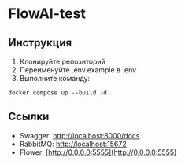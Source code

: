 # FlowAI-test

## Инструкция

1. Клонируйте репозиторий
2. Переименуйте .env.example в .env
3. Выполните команду:

```shell
docker compose up --build -d
```

## Ссылки

- Swagger: [http://localhost:8000/docs](http://localhost:8000/docs)
- RabbitMQ: [http://localhost:15672](http://localhost:15672)
- Flower: [http://0.0.0.0:5555](http://0.0.0.0:5555)
